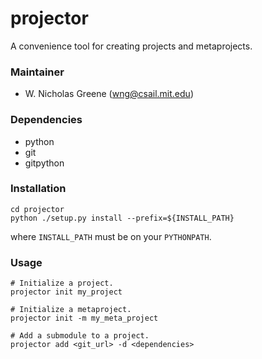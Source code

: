 # projector
A convenience tool for creating projects and metaprojects.

### Maintainer
- W. Nicholas Greene (wng@csail.mit.edu)

### Dependencies
- python
- git
- gitpython

### Installation
```
cd projector
python ./setup.py install --prefix=${INSTALL_PATH}
```
where `INSTALL_PATH` must be on your `PYTHONPATH`.

### Usage
```
# Initialize a project.
projector init my_project

# Initialize a metaproject.
projector init -m my_meta_project

# Add a submodule to a project.
projector add <git_url> -d <dependencies>
```
